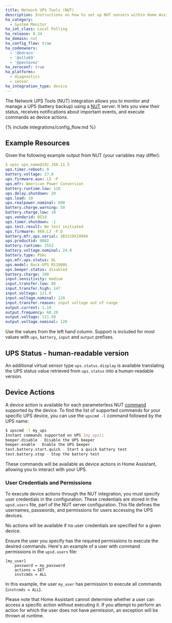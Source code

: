 ```yaml
---
title: Network UPS Tools (NUT)
description: Instructions on how to set up NUT sensors within Home Assistant.
ha_category:
  - System Monitor
ha_iot_class: Local Polling
ha_release: 0.34
ha_domain: nut
ha_config_flow: true
ha_codeowners:
  - '@bdraco'
  - '@ollo69'
  - '@pestevez'
ha_zeroconf: true
ha_platforms:
  - diagnostics
  - sensor
ha_integration_type: device
---
```


The Network UPS Tools (NUT) integration allows you to monitor and manage a UPS (battery backup) using a [NUT](https://networkupstools.org/) server. It lets you view their status, receives notifications about important events, and execute commands as device actions.

{% include integrations/config_flow.md %}

## Example Resources

Given the following example output from NUT (your variables may differ):

```yaml
$ upsc ups_name@192.168.11.5
ups.timer.reboot: 0
battery.voltage: 27.0
ups.firmware.aux: L3 -P
ups.mfr: American Power Conversion
battery.runtime.low: 120
ups.delay.shutdown: 20
ups.load: 19
ups.realpower.nominal: 600
battery.charge.warning: 50
battery.charge.low: 10
ups.vendorid: 051d
ups.timer.shutdown: -1
ups.test.result: No test initiated
ups.firmware: 868.L3 -P.D
battery.mfr.ups.serial: 3B1519X19994
ups.productid: 0002
battery.runtime: 2552
battery.voltage.nominal: 24.0
battery.type: PbAc
ups.mfr.ups.status: OL
ups.model: Back-UPS RS1000G
ups.beeper.status: disabled
battery.charge: 100
input.sensitivity: medium
input.transfer.low: 88
input.transfer.high: 147
input.voltage: 121.0
input.voltage.nominal: 120
input.transfer.reason: input voltage out of range
output.current: 1.10
output.frequency: 60.20
output.voltage: 121.50
output.voltage.nominal: 120
```

Use the values from the left hand column. Support is included for most
values with `ups`, `battery`, `input` and `output` prefixes.

## UPS Status - human-readable version

An additional virtual sensor type `ups.status.display` is available
translating the UPS status value retrieved from `ups.status` into a
human-readable version.

## Device Actions

A device action is available for each parameterless NUT [command](https://networkupstools.org/docs/user-manual.chunked/apcs03.html) supported by the device. To find the list of supported commands for 
your specific UPS device, you can use the `upscmd -l` command followed by the UPS name:

```bash
$ upscmd -l my_ups
Instant commands supported on UPS [my_ups]:
beeper.disable - Disable the UPS beeper
beeper.enable - Enable the UPS beeper
test.battery.start.quick - Start a quick battery test
test.battery.stop - Stop the battery test
```

These commands will be available as device actions in Home Assistant, allowing you to interact with your UPS.

### User Credentials and Permissions

To execute device actions through the NUT integration, you must specify user credentials in the configuration. These credentials are stored in the `upsd.users` file, part of the NUT server configuration. This file defines the usernames, passwords, and permissions for users accessing the UPS devices.

No actions will be available if no user credentials are specified for a given device.

Ensure the user you specify has the required permissions to execute the desired commands. Here's an example of a user with command permissions in the `upsd.users` file:

```text
[my_user]
    password = my_password
    actions = SET
    instcmds = ALL
```

In this example, the user `my_user` has permission to execute all commands (`instcmds = ALL`).

Please note that Home Assistant cannot determine whether a user can access a specific action without executing it. If you attempt to perform an action for which the user does not have permission, an exception will be thrown at runtime.
